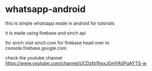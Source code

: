 # whatsapp-android
this is simple whatsapp made in android for tutorials

it is made using firebase and sinch api 

for sinch visit sinch.com
for firebase head over to console.firebase.google.com

check the youtube channel https://www.youtube.com/channel/UCDzfp1fwxJGmYA0PqAYTS-w
